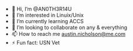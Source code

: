 - 👋 Hi, I’m @AN0TH3R14U
- 👀 I’m interested in Linuix/Unix
- 🌱 I’m currently learning ACCS
- 💞️ I’m looking to collaborate on any & everything
- 📫 How to reach me austin.nicholson@me.com
- ⚡ Fun fact: USN Vet

<!---
AN0TH3R14U/AN0TH3R14U is a ✨ special ✨ repository because its `README.md` (this file) appears on your GitHub profile.
You can click the Preview link to take a look at your changes.
--->
